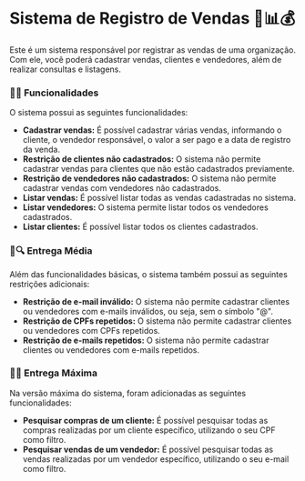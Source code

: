 # Sistema de Registro de Vendas 💼📊💰
Este é um sistema responsável por registrar as vendas de uma organização. Com ele, você poderá cadastrar vendas, clientes e vendedores, além de realizar consultas e listagens.

### 📝✅ Funcionalidades 
O sistema possui as seguintes funcionalidades:

- __Cadastrar vendas:__ É possível cadastrar várias vendas, informando o cliente, o vendedor responsável, o valor a ser pago e a data de registro da venda.<br>
- __Restrição de clientes não cadastrados:__ O sistema não permite cadastrar vendas para clientes que não estão cadastrados previamente.<br>
- __Restrição de vendedores não cadastrados:__ O sistema não permite cadastrar vendas com vendedores não cadastrados.<br>
- __Listar vendas:__ É possível listar todas as vendas cadastradas no sistema.<br>
- __Listar vendedores:__ O sistema permite listar todos os vendedores cadastrados.<br>
- __Listar clientes:__ É possível listar todos os clientes cadastrados.<br>

### 🚀🔍 Entrega Média 
Além das funcionalidades básicas, o sistema também possui as seguintes restrições adicionais:

-  __Restrição de e-mail inválido:__ O sistema não permite cadastrar clientes ou vendedores com e-mails inválidos, ou seja, sem o símbolo "@".<br>
-  __Restrição de CPFs repetidos:__ O sistema não permite cadastrar clientes ou vendedores com CPFs repetidos.<br>
-  __Restrição de e-mails repetidos:__ O sistema não permite cadastrar clientes ou vendedores com e-mails repetidos.<br>

### 🌟🔎 Entrega Máxima 
Na versão máxima do sistema, foram adicionadas as seguintes funcionalidades:
- __Pesquisar compras de um cliente:__ É possível pesquisar todas as compras realizadas por um cliente específico, utilizando o seu CPF como filtro.<br>
- __Pesquisar vendas de um vendedor:__ É possível pesquisar todas as vendas realizadas por um vendedor específico, utilizando o seu e-mail como filtro.<br>


 
